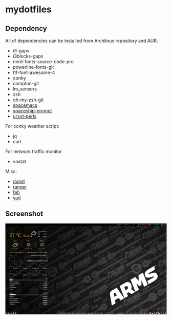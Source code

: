 # mydotfiles #
## Dependency ##
All of dependencies can be installed from Archlinux repository and AUR.

* i3-gaps
* i3blocks-gaps
* nerd-fonts-source-code-pro
* powerline-fonts-git
* ttf-font-awesome-4
* conky
* compton-git
* lm_sensors
* zsh
* oh-my-zsh-git
* [spacemacs](http://spacemacs.org/)
* [spaceship-prompt](https://github.com/denysdovhan/spaceship-prompt)
* [urxvt-perls](urxvt-perls)

For conky weather script:

* jq
* curl

For network traffic monitor

* vnstat

Misc:

* [dunst](https://dunst-project.org/)
* [ranger](https://github.com/ranger/ranger)
* [feh](https://github.com/derf/feh)
* [yad](https://github.com/v1cont/yad)

## Screenshot ##

![Screenshot](./screenshot.png "screenshot")

